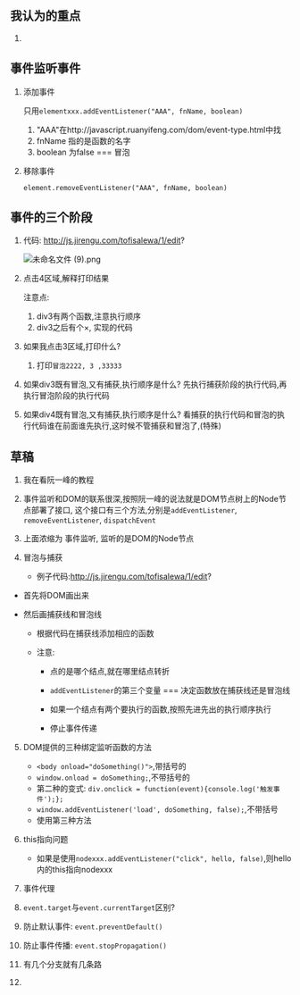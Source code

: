 ## 我认为的重点

1. ​





## 事件监听事件

1. 添加事件

   只用`elementxxx.addEventListener("AAA", fnName, boolean)`
   1. "AAA"在http://javascript.ruanyifeng.com/dom/event-type.html中找
   2. fnName 指的是函数的名字
   3. boolean 为false === 冒泡

2. 移除事件

   `element.removeEventListener("AAA", fnName, boolean)`


## 事件的三个阶段

1. 代码: http://js.jirengu.com/tofisalewa/1/edit?

   ![未命名文件 (9).png](http://upload-images.jianshu.io/upload_images/5529438-3ca1cd80186bc2c1.png?imageMogr2/auto-orient/strip%7CimageView2/2/w/1240)

2. 点击4区域,解释打印结果

   注意点: 

   1. div3有两个函数,注意执行顺序
   2. div3之后有个×, 实现的代码

3. 如果我点击3区域,打印什么?

   1. 打印`冒泡2222, 3 ,33333`

4. 如果div3既有冒泡,又有捕获,执行顺序是什么?    先执行捕获阶段的执行代码,再执行冒泡阶段的执行代码

5. 如果div4既有冒泡,又有捕获,执行顺序是什么?    看捕获的执行代码和冒泡的执行代码谁在前面谁先执行,这时候不管捕获和冒泡了,(特殊)







## 草稿

1.  我在看阮一峰的教程

2.  事件监听和DOM的联系很深,按照阮一峰的说法就是DOM节点树上的Node节点部署了接口, 这个接口有三个方法,分别是`addEventListener`, `removeEventListener`, `dispatchEvent`

3.  上面浓缩为 事件监听, 监听的是DOM的Node节点

4.  冒泡与捕获

    - 例子代码:http://js.jirengu.com/tofisalewa/1/edit?


- 首先将DOM画出来

- 然后画捕获线和冒泡线

   - 根据代码在捕获线添加相应的函数

   - 注意:

     - 点的是哪个结点,就在哪里结点转折


     - `addEventListener`的第三个变量 === 决定函数放在捕获线还是冒泡线
     - 如果一个结点有两个要执行的函数,按照先进先出的执行顺序执行
     - 停止事件传递

5. DOM提供的三种绑定监听函数的方法

   - `<body onload="doSomething()">`,带括号的
   - `window.onload = doSomething;`,不带括号的  
   - 第二种的变式: `div.onclick = function(event){console.log('触发事件');};`
   - `window.addEventListener('load', doSomething, false);`,不带括号
   - 使用第三种方法
6. this指向问题

   - 如果是使用`nodexxx.addEventListener("click", hello, false)`,则hello内的this指向nodexxx
7. 事件代理
8. `event.target`与`event.currentTarget`区别?
9. 防止默认事件: `event.preventDefault()`
10. 防止事件传播: `event.stopPropagation()`
11. 有几个分支就有几条路
12. ​

